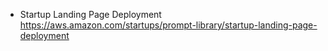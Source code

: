 
- Startup Landing Page Deployment https://aws.amazon.com/startups/prompt-library/startup-landing-page-deployment

